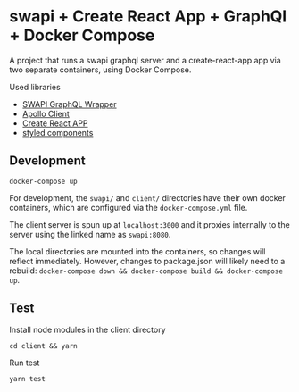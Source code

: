 # swapi + Create React App + GraphQl + Docker Compose

A project that runs a swapi graphql server and a create-react-app app via two separate containers, using Docker Compose.

Used libraries

- [SWAPI GraphQL Wrapper](https://github.com/graphql/swapi-graphql) 
- [Apollo Client](https://www.apollographql.com/docs/)
- [Create React APP](https://reactjs.org/docs/create-a-new-react-app.html)
- [styled components](https://styled-components.com/)

## Development

```
docker-compose up
```

For development, the `swapi/` and `client/` directories have their own docker containers, which are configured via the `docker-compose.yml` file.

The client server is spun up at `localhost:3000` and it proxies internally to the server using the linked name as `swapi:8080`.

The local directories are mounted into the containers, so changes will reflect immediately. However, changes to package.json will likely need to a rebuild: `docker-compose down && docker-compose build && docker-compose up`.

## Test

Install node modules in the client directory

```
cd client && yarn
```

Run test

```
yarn test
```
